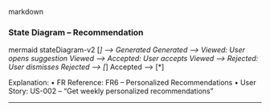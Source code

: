 markdown
### State Diagram – Recommendation

mermaid
stateDiagram-v2
    [*] --> Generated
    Generated --> Viewed: User opens suggestion
    Viewed --> Accepted: User accepts
    Viewed --> Rejected: User dismisses
    Rejected --> [*]
    Accepted --> [*]

Explanation:
	•	FR Reference: FR6 – Personalized Recommendations
	•	User Story: US-002 – “Get weekly personalized recommendations”

---

